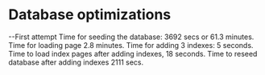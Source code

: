 # Database optimizations
--First attempt
Time for seeding the database:  3692 secs or 61.3 minutes.
Time for loading page 2.8 minutes.
Time for adding 3 indexes: 5 seconds.
Time to load index pages after adding indexes, 18 seconds.
Time to reseed database after adding indexes 2111 secs.
